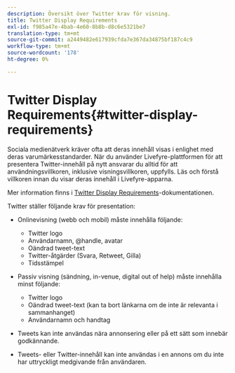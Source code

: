 ```yaml
---
description: Översikt över Twitter krav för visning.
title: Twitter Display Requirements
exl-id: f985a47e-4bab-4e60-8b8b-d8c6e5321be7
translation-type: tm+mt
source-git-commit: a2449482e617939cfda7e367da34875bf187c4c9
workflow-type: tm+mt
source-wordcount: '178'
ht-degree: 0%

---
```


# Twitter Display Requirements{#twitter-display-requirements}

Sociala medienätverk kräver ofta att deras innehåll visas i enlighet med deras varumärkesstandarder. När du använder Livefyre-plattformen för att presentera Twitter-innehåll på nytt ansvarar du alltid för att användningsvillkoren, inklusive visningsvillkoren, uppfylls. Läs och förstå villkoren innan du visar deras innehåll i Livefyre-apparna.

Mer information finns i [Twitter Display Requirements](https://about.twitter.com/company/display-requirements)-dokumentationen.

Twitter ställer följande krav för presentation:

* Onlinevisning (webb och mobil) måste innehålla följande:

   * Twitter logo
   * Användarnamn, @handle, avatar
   * Oändrad tweet-text
   * Twitter-åtgärder (Svara, Retweet, Gilla)
   * Tidsstämpel

* Passiv visning (sändning, in-venue, digital out of help) måste innehålla minst följande:

   * Twitter logo
   * Oändrad tweet-text (kan ta bort länkarna om de inte är relevanta i sammanhanget)
   * Användarnamn och handtag

* Tweets kan inte användas nära annonsering eller på ett sätt som innebär godkännande.
* Tweets- eller Twitter-innehåll kan inte användas i en annons om du inte har uttryckligt medgivande från användaren.
